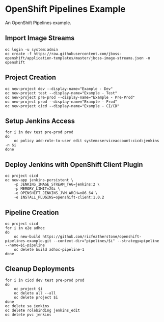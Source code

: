 
# OpenShift Pipelines Example

An OpenShift Pipelines example.  

## Import Image Streams

```
oc login -u system:admin
oc create -f https://raw.githubusercontent.com/jboss-openshift/application-templates/master/jboss-image-streams.json -n openshift
```

## Project Creation

```
oc new-project dev --display-name="Example - Dev"
oc new-project test --display-name="Example - Test"
oc new-project pre-prod --display-name="Example - Pre-Prod"
oc new-project prod --display-name="Example - Prod"
oc new-project cicd --display-name="Example - CI/CD"
```

## Setup Jenkins Access

```
for i in dev test pre-prod prod
do
    oc policy add-role-to-user edit system:serviceaccount:cicd:jenkins -n $i
done
```


## Deploy Jenkins with OpenShift Client Plugin

```
oc project cicd
oc new-app jenkins-persistent \
    -p JENKINS_IMAGE_STREAM_TAG=jenkins:2 \
    -p MEMORY_LIMIT=2Gi \
    -e OPENSHIFT_JENKINS_JVM_ARCH=x86_64 \
    -e INSTALL_PLUGINS=openshift-client:1.0.2
```

## Pipeline Creation
```
oc project cicd
for i in e2e adhoc
do
    oc new-build https://github.com/ricfeatherstone/openshift-pipelines-example.git --context-dir="pipelines/$i" --strategy=pipeline --name=$i-pipeline
    oc delete build adhoc-pipeline-1
done
```


## Cleanup Deployments

```
for i in cicd dev test pre-prod prod
do
    oc project $i
    oc delete all --all
    oc delete project $i
done
oc delete sa jenkins
oc delete rolebinding jenkins_edit
oc delete pvc jenkins
```
